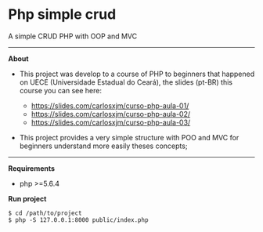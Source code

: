 # Php simple crud
A simple CRUD PHP with OOP and MVC
___
**About**
- This project was develop to a course of PHP to beginners that happened on UECE (Universidade Estadual do Ceará), the slides (pt-BR) this course you can see here:
	- https://slides.com/carlosxjm/curso-php-aula-01/
	- https://slides.com/carlosxjm/curso-php-aula-02/
	- https://slides.com/carlosxjm/curso-php-aula-03/

- This project provides a very simple structure with POO and MVC for beginners understand more easily theses concepts;

___

**Requirements**
- php >=5.6.4


**Run project**
```
$ cd /path/to/project
$ php -S 127.0.0.1:8000 public/index.php
```

